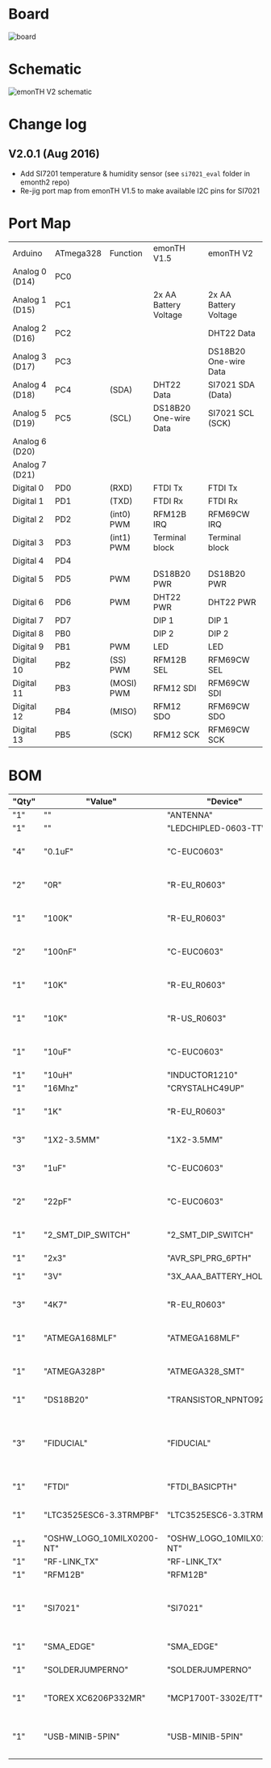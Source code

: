 # Board 

![board](emonth_V2.0.1_brd.png)

# Schematic 

![emonTH V2 schematic](emonth_V2.0.1_sch.png)

# Change log

## V2.0.1 (Aug 2016)

- Add SI7201 temperature & humidity sensor (see `si7021_eval` folder in emonth2 repo)
- Re-jig port map from emonTH V1.5 to make available I2C pins for SI7021

# Port Map

|                |           |            |                       |                       | 
|----------------|-----------|------------|-----------------------|-----------------------| 
| Arduino        | ATmega328 | Function   | emonTH V1.5           | emonTH V2             | 
| Analog 0 (D14) | PC0       |            |                       |                       | 
| Analog 1 (D15) | PC1       |            | 2x AA Battery Voltage | 2x AA Battery Voltage | 
| Analog 2 (D16) | PC2       |            |                       | DHT22 Data            | 
| Analog 3 (D17) | PC3       |            |                       | DS18B20 One-wire Data | 
| Analog 4 (D18) | PC4       | (SDA)      | DHT22 Data            | SI7021 SDA (Data)     | 
| Analog 5 (D19) | PC5       | (SCL)      | DS18B20 One-wire Data | SI7021 SCL (SCK)      | 
| Analog 6 (D20) |           |            |                       |                       | 
| Analog 7 (D21) |           |            |                       |                       | 
| Digital 0      | PD0       | (RXD)      | FTDI Tx               | FTDI Tx               | 
| Digital 1      | PD1       | (TXD)      | FTDI Rx               | FTDI Rx               | 
| Digital 2      | PD2       | (int0) PWM | RFM12B IRQ            | RFM69CW IRQ           | 
| Digital 3      | PD3       | (int1) PWM | Terminal block        | Terminal block        | 
| Digital 4      | PD4       |            |                       |                       | 
| Digital 5      | PD5       | PWM        | DS18B20 PWR           | DS18B20 PWR           | 
| Digital 6      | PD6       | PWM        | DHT22 PWR             | DHT22 PWR             | 
| Digital 7      | PD7       |            | DIP 1                 | DIP 1                 | 
| Digital 8      | PB0       |            | DIP 2                 | DIP 2                 | 
| Digital 9      | PB1       | PWM        | LED                   | LED                   | 
| Digital 10     | PB2       | (SS) PWM   | RFM12B SEL            | RFM69CW SEL           | 
| Digital 11     | PB3       | (MOSI) PWM | RFM12 SDI             | RFM69CW SDI           | 
| Digital 12     | PB4       | (MISO)     | RFM12 SDO             | RFM69CW SDO           | 
| Digital 13     | PB5       | (SCK)      | RFM12 SCK             | RFM69CW SCK           | 


# BOM

| "Qty" | "Value"                   | "Device"                  | "Package"            | "Parts"           | "Description"                                                             | "" |  | 
|-------|---------------------------|---------------------------|----------------------|-------------------|---------------------------------------------------------------------------|----|--| 
| "1"   | ""                        | "ANTENNA"                 | "PAD-01"             | "ANT1"            | "Antenna"                                                                 | "" |  | 
| "1"   | ""                        | "LEDCHIPLED-0603-TTW"     | "CHIPLED-0603-TTW"   | "LED"             | "LED"                                                                     | "" |  | 
| "4"   | "0.1uF"                   | "C-EUC0603"               | "C0603"              | "C3, C6, C8, C12" | "CAPACITOR, European symbol"                                              | "" |  | 
| "2"   | "0R"                      | "R-EU_R0603"              | "R0603"              | "R2, R3"          | "RESISTOR, European symbol"                                               | "" |  | 
| "1"   | "100K"                    | "R-EU_R0603"              | "R0603"              | "R5"              | "RESISTOR, European symbol"                                               | "" |  | 
| "2"   | "100nF"                   | "C-EUC0603"               | "C0603"              | "C9, C10"         | "CAPACITOR, European symbol"                                              | "" |  | 
| "1"   | "10K"                     | "R-EU_R0603"              | "R0603"              | "R1"              | "RESISTOR, European symbol"                                               | "" |  | 
| "1"   | "10K"                     | "R-US_R0603"              | "R0603"              | "R32"             | "RESISTOR, American symbol"                                               | "" |  | 
| "1"   | "10uF"                    | "C-EUC0603"               | "C0603"              | "C5"              | "CAPACITOR, European symbol"                                              | "" |  | 
| "1"   | "10uH"                    | "INDUCTOR1210"            | "1210"               | "L1"              | "Inductors"                                                               | "" |  | 
| "1"   | "16Mhz"                   | "CRYSTALHC49UP"           | "HC49UP"             | "Q1"              | "CRYSTAL"                                                                 | "" |  | 
| "1"   | "1K"                      | "R-EU_R0603"              | "R0603"              | "R10"             | "RESISTOR, European symbol"                                               | "" |  | 
| "3"   | "1X2-3.5MM"               | "1X2-3.5MM"               | "1X2-3.5MM"          | "J1, J2, J3"      | "3.5mm Terminal block"                                                    | "" |  | 
| "3"   | "1uF"                     | "C-EUC0603"               | "C0603"              | "C1, C2, C4"      | "CAPACITOR, European symbol"                                              | "" |  | 
| "2"   | "22pF"                    | "C-EUC0603"               | "C0603"              | "C7, C11"         | "CAPACITOR, European symbol"                                              | "" |  | 
| "1"   | "2_SMT_DIP_SWITCH"        | "2_SMT_DIP_SWITCH"        | "DIP_SWITCH_SMT"     | "S3"              | "Multicomp MCEMR-02-T"                                                    | "" |  | 
| "1"   | "2x3"                     | "AVR_SPI_PRG_6PTH"        | "2X3"                | "ISP"             | "AVR ISP 6 Pin"                                                           | "" |  | 
| "1"   | "3V"                      | "3X_AAA_BATTERY_HOLDER"   | "AAA_PCB_HOLDER"     | "U$3"             | "2x AA Battery Holder"                                                    | "" |  | 
| "3"   | "4K7"                     | "R-EU_R0603"              | "R0603"              | "R4, R6, R24"     | "RESISTOR, European symbol"                                               | "" |  | 
| "1"   | "ATMEGA168MLF"            | "ATMEGA168MLF"            | "MLF32"              | "U1_MLF"          | "Atmel 32-pin 8-bit micro, 16k flash."                                    | "" |  | 
| "1"   | "ATMEGA328P"              | "ATMEGA328_SMT"           | "TQFP32-08"          | "U1_TQFP"         | "32-Pin Atmega328 part"                                                   | "" |  | 
| "1"   | "DS18B20"                 | "TRANSISTOR_NPNTO92"      | "TO-92"              | "Q2"              | "Transistor NPN"                                                          | "" |  | 
| "3"   | "FIDUCIAL"                | "FIDUCIAL"                | "FIDUCIAL_1MM"       | "U$1, U$6, U$7"   | "For use by pick and place machines to calibrate the vision/machine, 1mm" | "" |  | 
| "1"   | "FTDI"                    | "FTDI_BASICPTH"           | "FTDI_BASIC"         | "JP1"             | "FTDI Basic: 3.3V and 5V"                                                 | "" |  | 
| "1"   | "LTC3525ESC6-3.3TRMPBF"   | "LTC3525ESC6-3.3TRMPBF"   | "SOT65P210X100-6N"   | "U1"              | "Step-Up DC/DC Converter"                                                 | "" |  | 
| "1"   | "OSHW_LOGO_10MILX0200-NT" | "OSHW_LOGO_10MILX0200-NT" | "OSHW_10X200_NOTEXT" | "LOGO2"           | ""                                                                        | "" |  | 
| "1"   | "RF-LINK_TX"              | "RF-LINK_TX"              | "RF-LINK_TX"         | "U$2"             | ""                                                                        | "" |  | 
| "1"   | "RFM12B"                  | "RFM12B"                  | "RFM12B"             | "RFM69CW"         | ""                                                                        | "" |  | 
| "1"   | "SI7021"                  | "SI7021"                  | "SI7021"             | "U2"              | "The Si7021 is an I2C Humidity and Temperature Sensor"                    | "" |  | 
| "1"   | "SMA_EDGE"                | "SMA_EDGE"                | "SMA-EDGE"           | "J$1"             | "SMA Antenna Connector"                                                   | "" |  | 
| "1"   | "SOLDERJUMPERNO"          | "SOLDERJUMPERNO"          | "SJ_2S-NO"           | "SJ1"             | "Solder Jumper"                                                           | "" |  | 
| "1"   | "TOREX XC6206P332MR"      | "MCP1700T-3302E/TT"       | "SOT95P237X112-3N"   | "VREG"            | "Low Quiescent Current LDO"                                               | "" |  | 
| "1"   | "USB-MINIB-5PIN"          | "USB-MINIB-5PIN"          | "USB-MINIB-CISECO"   | "U$5"             | "Mini-USB "B" connector with 5th pin broken out."                         | "" |  | 




